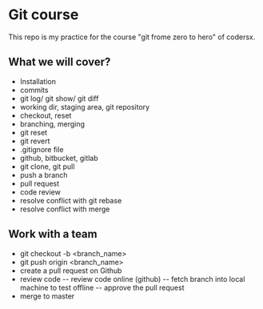 # Git course

This repo is my practice for the course "git frome zero to hero" of codersx.

## What we will cover?

- Installation
- commits
- git log/ git show/ git diff
- working dir, staging area, git repository
- checkout, reset
- branching, merging
- git reset
- git revert
- .gitignore file
- github, bitbucket, gitlab
- git clone, git pull
- push a branch
- pull request
- code review
- resolve conflict with git rebase
- resolve conflict with merge

## Work with a team

- git checkout -b <branch_name>
- git push origin <branch_name>
- create a pull request on Github
- review code
  -- review code online (github)
  -- fetch branch into local machine to test offline
  -- approve the pull request
- merge to master
